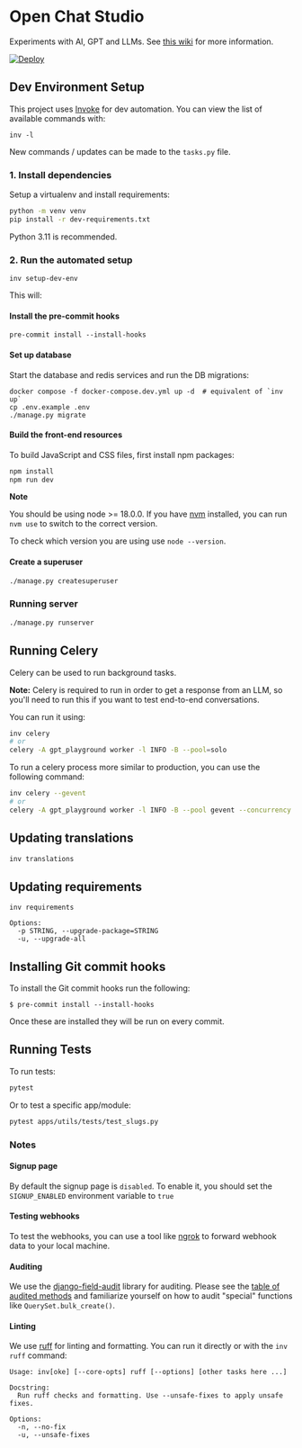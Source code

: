 # Open Chat Studio

Experiments with AI, GPT and LLMs. See [this wiki](https://dimagi.atlassian.net/wiki/spaces/OCS/overview) for more information.

[![Deploy](https://www.herokucdn.com/deploy/button.svg)](https://www.heroku.com/deploy?template=https://github.com/dimagi/open-chat-studio)

## Dev Environment Setup

This project uses [Invoke](https://www.pyinvoke.org/) for dev automation. You can view the list of
available commands with:

```shell
inv -l
```

New commands / updates can be made to the `tasks.py` file.

### 1. Install dependencies
Setup a virtualenv and install requirements:

```bash
python -m venv venv
pip install -r dev-requirements.txt
```

Python 3.11 is recommended.

### 2. Run the automated setup

```shell
inv setup-dev-env
```

This will:

#### Install the pre-commit hooks

```shell
pre-commit install --install-hooks
```

#### Set up database

Start the database and redis services and run the DB migrations:

```shell
docker compose -f docker-compose.dev.yml up -d  # equivalent of `inv up`
cp .env.example .env
./manage.py migrate
```

#### Build the front-end resources

To build JavaScript and CSS files, first install npm packages:

```bash
npm install
npm run dev
```

**Note**

You should be using node >= 18.0.0. If you have [nvm](https://github.com/nvm-sh/nvm/blob/master/README.md) 
installed, you can run `nvm use` to switch to the correct version.

To check which version you are using use `node --version`.

#### Create a superuser

```bash
./manage.py createsuperuser
```

### Running server

```bash
./manage.py runserver
```

## Running Celery

Celery can be used to run background tasks.

**Note:** Celery is required to run in order to get a response from an LLM, so you'll need to run this if you want to test end-to-end conversations.

You can run it using:

```bash
inv celery
# or
celery -A gpt_playground worker -l INFO -B --pool=solo
```

To run a celery process more similar to production, you can use the following command:

```bash
inv celery --gevent
# or
celery -A gpt_playground worker -l INFO -B --pool gevent --concurrency 10
```

## Updating translations

```bash
inv translations
```

## Updating requirements

```shell
inv requirements

Options:
  -p STRING, --upgrade-package=STRING
  -u, --upgrade-all
```

## Installing Git commit hooks

To install the Git commit hooks run the following:

```shell
$ pre-commit install --install-hooks
```

Once these are installed they will be run on every commit.

## Running Tests

To run tests:

```bash
pytest
```

Or to test a specific app/module:

```bash
pytest apps/utils/tests/test_slugs.py
```

### Notes
#### Signup page
By default the signup page is `disabled`. To enable it, you should set the `SIGNUP_ENABLED` environment variable to `true`

#### Testing webhooks
To test the webhooks, you can use a tool like [ngrok](https://ngrok.com/docs/getting-started/) to forward webhook data to your local machine.

#### Auditing
We use the [django-field-audit](https://github.com/dimagi/django-field-audit) library for auditing. Please see the [table of audited methods](https://github.com/dimagi/django-field-audit#audited-db-write-operations) and familiarize yourself on how to audit "special" functions like `QuerySet.bulk_create()`.

#### Linting

We use [ruff](https://docs.astral.sh/ruff/) for linting and formatting. You can run it directly or with the `inv ruff`
command:

```
Usage: inv[oke] [--core-opts] ruff [--options] [other tasks here ...]

Docstring:
  Run ruff checks and formatting. Use --unsafe-fixes to apply unsafe fixes.

Options:
  -n, --no-fix
  -u, --unsafe-fixes
```
